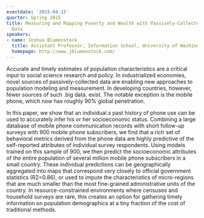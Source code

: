 ```yaml
---
eventdate: '2015-04-15'
quarter: Spring 2015
title: Measuring and Mapping Poverty and Wealth with Passively-Collected Mobile Phone
  Data
speakers:
- name: Joshua Blumenstock
  title: Assistant Professor, Information School, University of Washington
  homepage: http://www.jblumenstock.com/
---
```

Accurate and timely estimates of population characteristics are a critical input to social science research and policy. In industrialized economies, novel sources of passively-collected data are enabling new approaches to population modeling and measurement. In developing countries, however, fewer sources of such .big data. exist. The notable exception is the mobile phone, which now has roughly 90% global penetration. 

In this paper, we show that an individual.s past history of phone use can be used to accurately infer his or her socioeconomic status. Combining a large database of mobile phone communication records with short follow-up surveys with 900 mobile phone subscribers, we find that a rich set of behavioral metrics derived from the phone data are highly predictive of the self-reported attributes of individual survey respondents. Using models trained on this sample of 900, we then predict the socioeconomic attributes of the entire population of several million mobile phone subscribers in a small country. These individual predictions can be geographically aggregated into maps that correspond very closely to official government statistics (R2=0.86), or used to impute the characteristics of micro-regions that are much smaller than the most fine-grained administrative units of the country. In resource-constrained environments where censuses and household surveys are rare, this creates an option for gathering timely information on population demographics at a tiny fraction of the cost of traditional methods. 